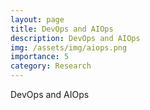 ```yaml
---
layout: page
title: DevOps and AIOps
description: DevOps and AIOps
img: /assets/img/aiops.png
importance: 5
category: Research
---
```


DevOps and AIOps
